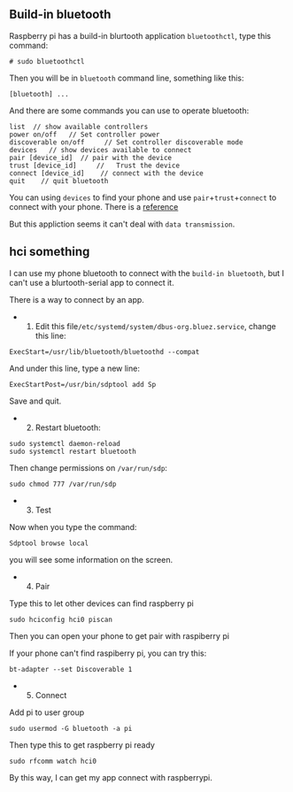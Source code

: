## Build-in bluetooth

Raspberry pi has a build-in blurtooth application `bluetoothctl`, type this command:
```
# sudo bluetoothctl
```
Then you will be in `bluetooth` command line, something like this:
```
[bluetooth] ...
```

And there are some commands you can use to operate bluetooth:
```
list  // show available controllers
power on/off   // Set controller power
discoverable on/off     // Set controller discoverable mode
devices   // show devices available to connect
pair [device_id]  // pair with the device
trust [device_id]     //   Trust the device
connect [device_id]    // connect with the device
quit    // quit bluetooth
```

You can using `devices` to find your phone and use `pair`+`trust`+`connect` to connect with your phone. 
There is a [reference](http://www.mamicode.com/info-detail-1887112.html)

But this appliction seems it can't deal with `data transmission`.

## hci something

I can use my phone bluetooth to connect with the `build-in bluetooth`, but I can't use a blurtooth-serial app to connect it.

There is a way to connect by an app.

- 1. Edit this file`/etc/systemd/system/dbus-org.bluez.service`, change this line:
```
ExecStart=/usr/lib/bluetooth/bluetoothd --compat
```

And under this line, type a new line:
```
ExecStartPost=/usr/bin/sdptool add Sp
```

Save and quit.

- 2. Restart bluetooth:
```
sudo systemctl daemon-reload
sudo systemctl restart bluetooth
```
Then change permissions on `/var/run/sdp`:
```
sudo chmod 777 /var/run/sdp
```

- 3. Test

Now when you type the command:
```
Sdptool browse local
```
you will see some information on the screen.

- 4. Pair

Type this to let other devices can find raspberry pi
```
sudo hciconfig hci0 piscan
```

Then you can open your phone to get pair with raspiberry pi

If your phone can't find raspiberry pi, you can try this:
```
bt-adapter --set Discoverable 1
```

- 5. Connect

Add pi to user group
```
sudo usermod -G bluetooth -a pi
```

Then type this to get raspberry pi ready
```
sudo rfcomm watch hci0
```

By this way, I can get my app connect with raspberrypi.

